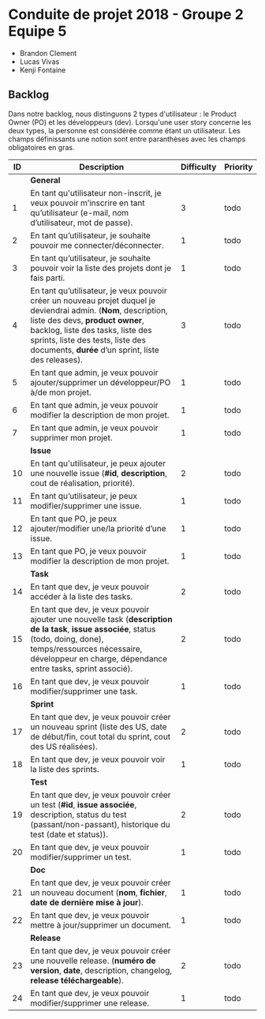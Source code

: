 # Conduite de projet 2018 - Groupe 2 Equipe 5

* Brandon Clement
* Lucas Vivas
* Kenji Fontaine

## Backlog

Dans notre backlog, nous distinguons 2 types d'utilisateur : le Product Owner (PO) et les développeurs (dev). Lorsqu'une user story concerne les deux types, la personne est considérée comme étant un utilisateur. Les champs définissants une notion sont entre 
paranthèses avec les champs obligatoires en gras. 

| ID | Description | Difficulty | Priority |
|----|-------------|------------|----------|
|    | **General** |            |          |
|  1 | En tant qu'utilisateur non-inscrit, je veux pouvoir m’inscrire en tant qu’utilisateur (e-mail, nom d’utilisateur, mot de passe).            | 3 | todo |
|  2 | En tant qu’utilisateur, je souhaite pouvoir me connecter/déconnecter. | 1 | todo |
|  3 | En tant qu’utilisateur, je souhaite pouvoir voir la liste des projets dont je fais parti. | 1 | todo |
|  4 | En tant qu’utilisateur, je veux pouvoir créer un nouveau projet duquel je deviendrai admin. (**Nom**, description, liste des devs, **product owner**, backlog, liste des tasks, liste des sprints, liste des tests, liste des documents, **durée** d’un sprint, liste des releases). | 3 | todo |
|  5 | En tant que admin, je veux pouvoir ajouter/supprimer un développeur/PO à/de mon projet. | 1 | todo |
|  6 | En tant que admin, je veux pouvoir modifier la description de mon projet. | 1 | todo |
|  7 | En tant que admin, je veux pouvoir supprimer mon projet. | 1 | todo |
|    | **Issue** |	|	|
| 10 | En tant qu'utilisateur, je peux ajouter une nouvelle issue (**#id**, **description**, cout de réalisation, priorité). | 2 | todo |
| 11 | En tant qu’utilisateur, je peux modifier/supprimer une issue. | 1 | todo |
| 12 | En tant que PO, je peux ajouter/modifier une/la priorité d’une issue. | 1 | todo |
| 13 | En tant que PO, je veux pouvoir modifier la description de mon projet. | 1 | todo |
|    | **Task** |    |    |
| 14 | En tant que dev, je veux pouvoir accéder à la liste des tasks. | 2 | todo |
| 15 | En tant que dev, je veux pouvoir ajouter une nouvelle task (**description de la task**, **issue associée**, status (todo, doing, done), temps/ressources nécessaire, développeur en charge, dépendance entre tasks, sprint associé). | 2 | todo |
| 16 | En tant que dev, je veux pouvoir modifier/supprimer une task. | 1 | todo |
|    | **Sprint** |    |    |
| 17 | En tant que dev, je veux pouvoir créer un nouveau sprint (liste des US, date de début/fin, cout total du sprint, cout des US réalisées). | 2 | todo |
| 18 | En tant que dev, je veux pouvoir voir la liste des sprints. | 1 | todo |
|    | **Test** |    |    |
| 19 | En tant que dev, je veux pouvoir créer un test (**#id**, **issue associée**, description, status du test (passant/non-passant), historique du test (date et status)). | 2 | todo |
| 20 | En tant que dev, je veux pouvoir modifier/supprimer un test. | 1 | todo |
|    | **Doc** |    |    |
| 21 | En tant que dev, je veux pouvoir créer un nouveau document (**nom**, **fichier**, **date de dernière mise à jour**). | 1 | todo |
| 22 | En tant que dev, je veux pouvoir mettre à jour/supprimer un document. | 1 | todo |
|    | **Release** |    |    |
| 23 | En tant que dev, je veux pouvoir créer une nouvelle release. (**numéro de version**, **date**, description, changelog, **release téléchargeable**). | 2 | todo |
| 24 | En tant que dev, je veux pouvoir modifier/supprimer une release. | 1 | todo |
